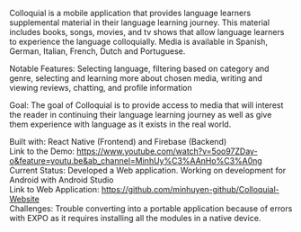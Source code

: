 Colloquial is a mobile application that provides language learners supplemental material in their language learning journey. This material includes books, songs, movies, and tv shows that allow language learners to experience the language colloquially. Media is available in Spanish, German, Italian, French, Dutch and Portuguese. 

Notable Features: Selecting language, filtering based on category and genre, selecting and learning more about chosen media, writing and viewing reviews, chatting, and profile information

Goal: The goal of Colloquial is to provide access to media that will interest the reader in continuing their language learning journey as well as give them experience with language as it exists in the real world. 
 
Built with: React Native (Frontend) and Firebase (Backend) <br/>
Link to the Demo: https://www.youtube.com/watch?v=5oo97ZDay-o&feature=youtu.be&ab_channel=MinhUy%C3%AAnHo%C3%A0ng <br/>
Current Status: Developed a Web application. Working on development for Android with Android Studio <br/>
Link to Web Application: https://github.com/minhuyen-github/Colloquial-Website <br/>
Challenges: Trouble converting into a portable application because of errors with EXPO as it requires installing all the modules in a native device. 

